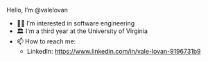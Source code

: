 Hello, I’m @valelovan

- 👨‍💻 I’m interested in software engineering 
- 🏛 I'm a third year at the University of Virginia
- 📫 How to reach me:
   - LinkedIn: https://www.linkedin.com/in/vale-lovan-9196731b9

<!---
valelovan/valelovan is a ✨ special ✨ repository because its `README.md` (this file) appears on your GitHub profile.
You can click the Preview link to take a look at your changes.
--->
